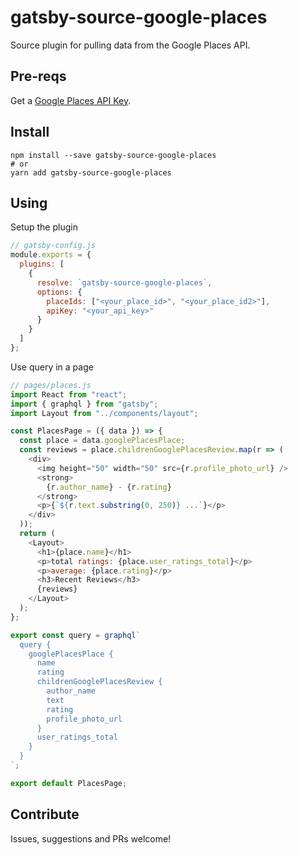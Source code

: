 # gatsby-source-google-places

Source plugin for pulling data from the Google Places API.

## Pre-reqs

Get a [Google Places API Key](https://developers.google.com/places/web-service/get-api-key).

## Install

```shell
npm install --save gatsby-source-google-places
# or
yarn add gatsby-source-google-places
```

## Using

Setup the plugin

```js
// gatsby-config.js
module.exports = {
  plugins: [
    {
      resolve: `gatsby-source-google-places`,
      options: {
        placeIds: ["<your_place_id>", "<your_place_id2>"],
        apiKey: "<your_api_key>"
      }
    }
  ]
};
```

Use query in a page

```js
// pages/places.js
import React from "react";
import { graphql } from "gatsby";
import Layout from "../components/layout";

const PlacesPage = ({ data }) => {
  const place = data.googlePlacesPlace;
  const reviews = place.childrenGooglePlacesReview.map(r => (
    <div>
      <img height="50" width="50" src={r.profile_photo_url} />
      <strong>
        {r.author_name} - {r.rating}
      </strong>
      <p>{`${r.text.substring(0, 250)} ...`}</p>
    </div>
  ));
  return (
    <Layout>
      <h1>{place.name}</h1>
      <p>total ratings: {place.user_ratings_total}</p>
      <p>average: {place.rating}</p>
      <h3>Recent Reviews</h3>
      {reviews}
    </Layout>
  );
};

export const query = graphql`
  query {
    googlePlacesPlace {
      name
      rating
      childrenGooglePlacesReview {
        author_name
        text
        rating
        profile_photo_url
      }
      user_ratings_total
    }
  }
`;

export default PlacesPage;
```

## Contribute

Issues, suggestions and PRs welcome!
